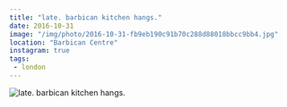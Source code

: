 ```yaml
---
title: "late. barbican kitchen hangs."
date: 2016-10-31
image: "/img/photo/2016-10-31-fb9eb190c91b70c288d88018bbcc9bb4.jpg"
location: "Barbican Centre"
instagram: true
tags:
 - london
---
```


![late. barbican kitchen hangs.](/img/photo/2016-10-31-fb9eb190c91b70c288d88018bbcc9bb4.jpg)
